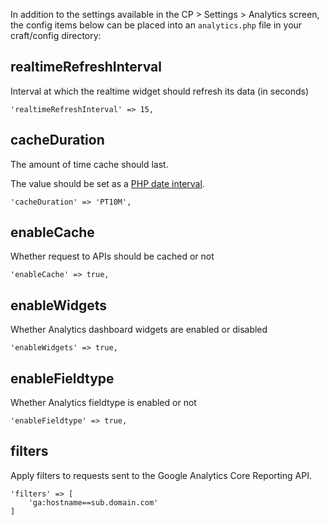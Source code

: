 In addition to the settings available in the CP > Settings > Analytics screen, the config items below can be placed into an `analytics.php` file in your craft/config directory:

## realtimeRefreshInterval

Interval at which the realtime widget should refresh its data (in seconds)

    'realtimeRefreshInterval' => 15,

## cacheDuration

The amount of time cache should last.

The value should be set as a [PHP date interval](http://www.php.net/manual/en/dateinterval.construct.php).

    'cacheDuration' => 'PT10M',

## enableCache

Whether request to APIs should be cached or not

    'enableCache' => true,

## enableWidgets

Whether Analytics dashboard widgets are enabled or disabled

    'enableWidgets' => true,

## enableFieldtype

Whether Analytics fieldtype is enabled or not

    'enableFieldtype' => true,

## filters

Apply filters to requests sent to the Google Analytics Core Reporting API.

	'filters' => [
		'ga:hostname==sub.domain.com'
	]